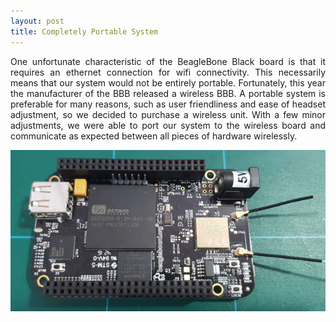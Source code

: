 ```yaml
---
layout: post
title: Completely Portable System
---
```


<p align="justify">One unfortunate characteristic of the BeagleBone Black board is that it requires an ethernet connection for wifi connectivity. This necessarily means that our system would not be entirely portable. Fortunately, this year the manufacturer of the BBB released a wireless BBB.  A portable system is preferable for many reasons, such as user friendliness and ease of headset adjustment, so we decided to purchase a wireless unit. With a few minor adjustments, we were able to port our system to the wireless board and communicate as expected between all pieces of hardware wirelessly.</p>


<div style="text-align:center"><img src="/photos/BBBW.PNG" width="600" /></div>
